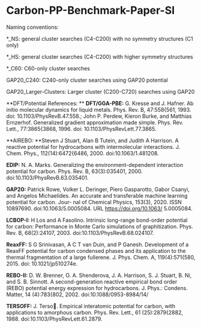 # Carbon-PP-Benchmark-Paper-SI
Naming conventions:

*_NS: general cluster searches (C4-C200) with no symmetry structures (C1 only)

*_HS: general cluster searches (C4-C200) with higher symmetry structures

*_C60: C60-only cluster searches

GAP20_C240: C240-only cluster searches using GAP20 potential

GAP20_Larger-Clusters: Larger cluster (C200-C720) searches using GAP20


 
**DFT/Potential References:
**
**DFT/GGA-PBE:** G. Kresse and J. Hafner. Ab initio molecular dynamics
for liquid metals. Phys. Rev. B, 47:558{561, 1993. doi:
10.1103/PhysRevB.47.558.; John P. Perdew, Kieron Burke, and Matthias Ernzerhof.
Generalized gradient approximation made simple.
Phys. Rev. Lett., 77:3865{3868, 1996. doi:
10.1103/PhysRevLett.77.3865.

**AIREBO: **Steven J Stuart, Alan B Tutein, and Judith A Harrison.
A reactive potential for hydrocarbons with intermolecular
interactions. J. Chem. Phys., 112(14):6472{6486, 2000.
doi:10.1063/1.481208.

**EDIP:** N. A. Marks. Generalizing the environment-dependent interaction
potential for carbon. Phys. Rev. B, 63(3):035401,
2000. doi:10.1103/PhysRevB.63.035401.

**GAP20:** Patrick Rowe, Volker L. Deringer, Piero Gasparotto,
Gabor Csanyi, and Angelos Michaelides. An accurate and
transferable machine learning potential for carbon. Jour-
nal of Chemical Physics, 153(3), 2020. ISSN 10897690.
doi:10.1063/5.0005084. URL https://doi.org/10.1063/
5.0005084.

**LCBOP-I:** H Los and A Fasolino. Intrinsic long-range bond-order
potential for carbon: Performance in Monte Carlo simulations
of graphitization. Phys. Rev. B, 68(2):24107, 2003.
doi:10.1103/PhysRevB.68.024107.

**ReaxFF:** S G Srinivasan, A C T van Duin, and P Ganesh. Development
of a ReaxFF potential for carbon condensed phases
and its application to the thermal fragmentation of a large
fullerene. J. Phys. Chem. A, 119(4):571{580, 2015. doi:
10.1021/jp510274e.

**REBO-II:** D. W. Brenner, O. A. Shenderova, J. A. Harrison, S. J.
Stuart, B. Ni, and S. B. Sinnott. A second-generation reactive
empirical bond order (REBO) potential energy expression
for hydrocarbons. J. Phys.: Condens. Matter, 14 (4):783{802, 2002. doi:10.1088/0953-8984/14/

**TERSOFF:** J. Terso. Empirical interatomic potential for carbon, with
applications to amorphous carbon. Phys. Rev. Lett., 61
(25):2879{2882, 1988. doi:10.1103/PhysRevLett.61.2879.

